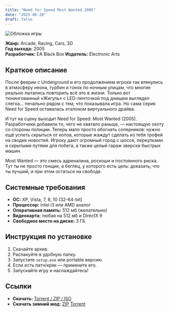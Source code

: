 ```yaml
---
title: "Neеd for Speed Most Wanted 2005"
date: "2025-08-28"
draft: false
---
```

![Обложка игры](https://raw.githubusercontent.com/Killer200000/iso-archive/main/content/ScreenShots_games/NFS_Most_Wanted.PNG)

**Жанр:** Arcade, Racing, Cars, 3D  
**Год выхода:** 2005  
**Разработчик:** EA Black Box  **Издатель:** Electronic Arts   

## Краткое описание
После феерии с Underground и его продолжением игроки так втянулись в атмосферу неона, турбин и гонок по ночным улицам, что многие реально пытались повторить всё это в жизни. Только вот тюнингованный «Жигуль» с LED-ленточкой под днищем выглядел слегка… печально рядом с тем, что показывала игра. Но сама серия Need for Speed оставалась эталоном виртуального драйва.

И тут на сцену выходит Need for Speed: Most Wanted (2005). Разработчики добавили то, чего не хватало раньше, — настоящую охоту со стороны полиции. Теперь мало просто обогнать соперников: нужно ещё успеть скрыться от копов, которые жаждут сделать из тебя трофей на сводке новостей. Игроку дают огромный город с шоссе, переулками и скрытыми путями для побега, а также целый гараж зверски быстрых машин.

Most Wanted — это смесь адреналина, роскоши и постоянного риска. Тут ты не просто гонщик, а беглец, у которого есть цель: доказать, что ты лучший, и при этом остаться на свободе.

## Системные требования
- **ОС:** XP, Vista, 7, 8, 10 (32-64-bit) 
- **Процессор:** Intel i3 или AMD аналог  
- **Оперативная память:** 512 мб (желательно)  
- **Видеокарта:** любая на 512 мб и DirectX 9  
- **Свободное место на диске:** 3 ГБ  

## Инструкция по установке
1. Скачайте архив.  
2. Распакуйте в удобную папку.  
3. Запустите `setup.exe` или portable версию.  
4. Если есть патч/кряк — примените его.  
5. Запускайте игру и наслаждайтесь!  

## Ссылки
- **Скачать:** [Torrent / ZIP / ISO]()
- **Скачать зимний мод:** [ZIP](https://archive.org/download/need-for-speed-most-wanted-winter-mod/Need%20For%20Speed%20-%20Most%20Wanted%20%20Winter%20Mod.zip)  [Torrent](https://archive.org/download/need-for-speed-most-wanted-winter-mod/need-for-speed-most-wanted-winter-mod_archive.torrent)
